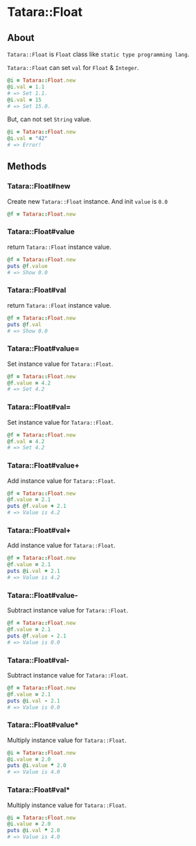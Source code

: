 # Tatara::Float
## About

`Tatara::Float` is `Float` class like `static type programming lang`.

`Tatara::Float` can set `val` for `Float` & `Integer`.

```ruby
@i = Tatara::Float.new
@i.val = 1.1
# => Set 1.1.
@i.val = 15
# => Set 15.0.
```

But, can not set `String` value.

```ruby
@i = Tatara::Float.new
@i.val = "42"
# => Error!
```

## Methods
### Tatara::Float#new

Create new `Tatara::Float` instance.  And init `value` is `0.0`

```ruby
@f = Tatara::Float.new
```

### Tatara::Float#value

return `Tatara::Float` instance value.

```ruby
@f = Tatara::Float.new
puts @f.value
# => Show 0.0
```

### Tatara::Float#val

return `Tatara::Float` instance value.

```ruby
@f = Tatara::Float.new
puts @f.val
# => Show 0.0
```

### Tatara::Float#value=

Set instance value for `Tatara::Float`.

```ruby
@f = Tatara::Float.new
@f.value = 4.2
# => Set 4.2
```

### Tatara::Float#val=

Set instance value for `Tatara::Float`.

```ruby
@f = Tatara::Float.new
@f.val = 4.2
# => Set 4.2
```

### Tatara::Float#value+

Add instance value for `Tatara::Float`.

```ruby
@f = Tatara::Float.new
@f.value = 2.1
puts @f.value + 2.1
# => Value is 4.2
```

### Tatara::Float#val+

Add instance value for `Tatara::Float`.

```ruby
@f = Tatara::Float.new
@f.value = 2.1
puts @i.val + 2.1
# => Value is 4.2
```

### Tatara::Float#value-

Subtract instance value for `Tatara::Float`.

```ruby
@f = Tatara::Float.new
@f.value = 2.1
puts @f.value - 2.1
# => Value is 0.0
```

### Tatara::Float#val-

Subtract instance value for `Tatara::Float`.

```ruby
@f = Tatara::Float.new
@f.value = 2.1
puts @i.val - 2.1
# => Value is 0.0
```

### Tatara::Float#value\*

Multiply instance value for `Tatara::Float`.

```ruby
@i = Tatara::Float.new
@i.value = 2.0
puts @i.value * 2.0
# => Value is 4.0
```

### Tatara::Float#val\*

Multiply instance value for `Tatara::Float`.

```ruby
@i = Tatara::Float.new
@i.value = 2.0
puts @i.val * 2.0
# => Value is 4.0
```

